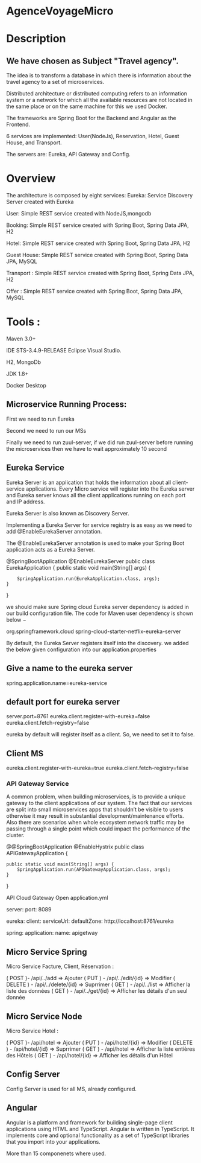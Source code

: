 # AgenceVoyageMicro

# Description
## We have chosen as Subject "Travel agency". 

The idea is to transform a database in which there is information about the travel agency to a set of microservices. 

Distributed architecture or distributed computing refers to an information system or a network for which all the available resources are not located in the same place or on the same machine for this we used Docker. 

The frameworks are Spring Boot for the Backend and Angular as the Frontend. 

6 services are implemented: User(NodeJs), Reservation, Hotel, Guest House, and Transport.

The servers are: Eureka, API Gateway and Config.


# Overview
The architecture is composed by eight services:
Eureka: Service Discovery Server created with Eureka

User:  Simple REST service created with NodeJS,mongodb

Booking:  Simple REST service created with Spring Boot, Spring Data JPA, H2

Hotel: Simple REST service created with Spring Boot, Spring Data JPA, H2

Guest House: Simple REST service created with Spring Boot, Spring Data JPA, MySQL

Transport : Simple REST service created with Spring Boot, Spring Data JPA, H2

Offer : Simple REST service created with Spring Boot, Spring Data JPA, MySQL






# Tools :
Maven 3.0+

IDE STS-3.4.9-RELEASE Eclipse Visual Studio.

H2, MongoDb

JDK 1.8+

Docker Desktop

## Microservice Running Process:
First we need to run Eureka

Second we need to run our MSs

Finally we need to run zuul-server, if we did run zuul-server before running the microservices then we have to wait approximately 10 second

## Eureka Service
Eureka Server is an application that holds the information about all client-service applications. Every Micro service will register into the Eureka server and Eureka server knows all the client applications running on each port and IP address. 

Eureka Server is also known as Discovery Server.

Implementing a Eureka Server for service registry is as easy as
we need to add @EnableEurekaServer annotation. 

The @EnableEurekaServer annotation is used to make your Spring Boot application acts as a Eureka Server.


@SpringBootApplication
@EnableEurekaServer
public class EurekaApplication {
	public static void main(String[] args) {

		SpringApplication.run(EurekaApplication.class, args);
	}
}

we should make sure Spring cloud Eureka server dependency is added in our build configuration file. The code for Maven user dependency is shown below −

<dependency>
	<groupId>org.springframework.cloud</groupId>
	<artifactId>spring-cloud-starter-netflix-eureka-server</artifactId>
</dependency>

By default, the Eureka Server registers itself into the discovery. we added the below given configuration into our application.properties

## Give a name to the eureka server
spring.application.name=eureka-service
## default port for eureka server
server.port=8761
eureka.client.register-with-eureka=false
eureka.client.fetch-registry=false

eureka by default will register itself as a client. So, we need to set it to false.
## Client MS
eureka.client.register-with-eureka=true
eureka.client.fetch-registry=false
### API Gateway Service
A common problem, when building microservices, is to provide a unique gateway to the client applications of our system. The fact that our services are split into small microservices apps that shouldn’t be visible to users otherwise it may result in substantial development/maintenance efforts. Also there are scenarios when whole ecosystem network traffic may be passing through a single point which could impact the performance of the cluster.





@@SpringBootApplication
@EnableHystrix
public class APIGatewayApplication {

	public static void main(String[] args) {
		SpringApplication.run(APIGatewayApplication.class, args);
	}

}



API Cloud Gateway
Open application.yml

server:
  port: 8089
 
eureka:
  client:
    serviceUrl:
      defaultZone: http://localhost:8761/eureka

spring:
  application:
    name: apigetway 


## Micro Service Spring
Micro Service Facture, Client, Réservation :

( POST )- /api/../add => Ajouter 
( PUT ) - /api/../edit/{id} => Modifier
( DELETE ) - /api/../delete/{id} => Suprrimer 
( GET ) - /api/../list => Afficher la liste des données
( GET ) - /api/../get/{id} => Afficher les détails d'un seul donnée

## Micro Service Node 
Micro Service Hotel :

( POST )- /api/hotel => Ajouter 
( PUT ) - /api/hotel/{id} => Modifier 
( DELETE ) - /api/hotel/{id} => Suprrimer 
( GET ) - /api/hotel => Afficher la liste entières des Hôtels
( GET ) - /api/hotel/{id} => Afficher les détails d'un Hôtel

## Config Server
Config Server is used for all MS, already configured.

## Angular 
Angular is a platform and framework for building single-page client applications using HTML and TypeScript. Angular is written in TypeScript. It implements core and optional functionality as a set of TypeScript libraries that you import into your applications.

More than 15 componenets where used.









